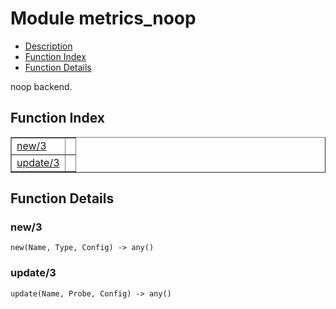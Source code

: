 

# Module metrics_noop #
* [Description](#description)
* [Function Index](#index)
* [Function Details](#functions)

noop backend.

<a name="index"></a>

## Function Index ##


<table width="100%" border="1" cellspacing="0" cellpadding="2" summary="function index"><tr><td valign="top"><a href="#new-3">new/3</a></td><td></td></tr><tr><td valign="top"><a href="#update-3">update/3</a></td><td></td></tr></table>


<a name="functions"></a>

## Function Details ##

<a name="new-3"></a>

### new/3 ###

`new(Name, Type, Config) -> any()`

<a name="update-3"></a>

### update/3 ###

`update(Name, Probe, Config) -> any()`

